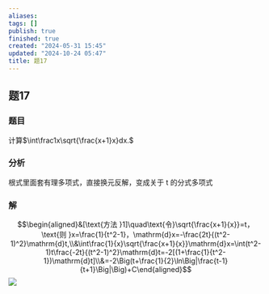 ```yaml
---
aliases: 
tags: []
publish: true
finished: true
created: "2024-05-31 15:45"
updated: "2024-10-24 05:47"
title: 题17
---
```

## 题17
### 题目
计算$\int\frac1x\sqrt{\frac{x+1}x}dx.$
### 分析
根式里面套有理多项式，直接换元反解，变成关于 t 的分式多项式
### 解
$$\begin{aligned}&[\text{方法 }1]\quad\text{令}\sqrt{\frac{x+1}{x}}=t，\text{则 }x=\frac{1}{t^2-1}，\mathrm{d}x=-\frac{2t}{(t^2-1)^2}\mathrm{d}t,\\&\int\frac{1}{x}\sqrt{\frac{x+1}{x}}\mathrm{d}x=\int(t^2-1)t\frac{-2t}{(t^2-1)^2}\mathrm{d}t=-2[(1+\frac{1}{t^2-1})\mathrm{d}t]\\&=-2\Big(t+\frac{1}{2}\ln\Big|\frac{t-1}{t+1}\Big|\Big)+C\end{aligned}$$
![](https://img.hwenyi.live/202402291209450.webp)
